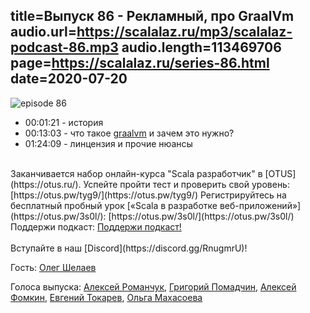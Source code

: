 title=Выпуск 86 - Рекламный, про GraalVm 
audio.url=https://scalalaz.ru/mp3/scalalaz-podcast-86.mp3
audio.length=113469706
page=https://scalalaz.ru/series-86.html
date=2020-07-20
----
![episode 86](https://scalalaz.ru/img/episode86.png)

* 00:01:21 - история
* 00:13:03 - что такое [graalvm](https://www.graalvm.org/) и зачем это нужно?
* 01:24:09 - линцензия и прочие нюансы

<br/>
Заканчивается набор онлайн-курса "Scala разработчик" в [OTUS](https://otus.ru/).
Успейте пройти тест и проверить свой уровень: [https://otus.pw/tyg9/](https://otus.pw/tyg9/)
Регистрируйтесь на бесплатный пробный урок [«Scala в разработке веб-приложений»](https://otus.pw/3s0l/): [https://otus.pw/3s0l/](https://otus.pw/3s0l/)

<br/>
Поддержи подкаст:
<a href="https://www.patreon.com/bePatron?u=8074802" data-patreon-widget-type="become-patron-button">Поддержи подкаст!</a><script async src="https://c6.patreon.com/becomePatronButton.bundle.js"></script>
<br/>

<br/>
Вступайте в наш [Discord](https://discord.gg/RnugmrU)!
<br/>

Гость:
[Олег Шелаев](https://twitter.com/shelajev)

Голоса выпуска:
[Алексей Романчук](https://github.com/13h3r),
[Григорий Помадчин](https://github.com/pomadchin),
[Алексей Фомкин](https://github.com/fomkin),
[Евгений Токарев](https://twitter.com/strobegen),
[Ольга Махасоева](https://twitter.com/oli_kitty)




